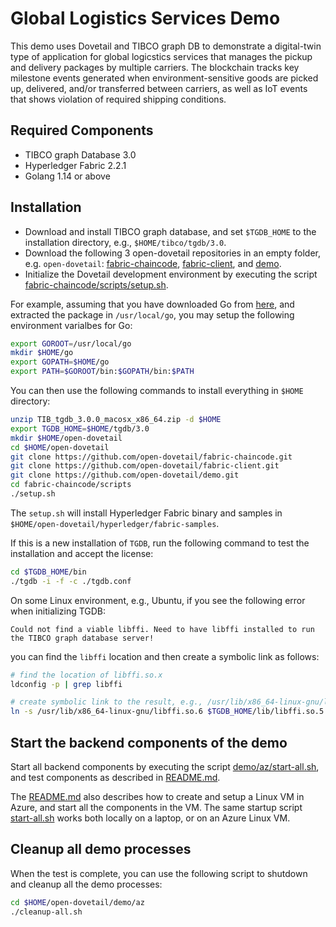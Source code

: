 # Global Logistics Services Demo

This demo uses Dovetail and TIBCO graph DB to demonstrate a digital-twin type of application for global logicstics services that manages the pickup and delivery packages by multiple carriers. The blockchain tracks key milestone events generated when environment-sensitive goods are picked up, delivered, and/or transferred between carriers, as well as IoT events that shows violation of required shipping conditions.

## Required Components

- TIBCO graph Database 3.0
- Hyperledger Fabric 2.2.1
- Golang 1.14 or above

## Installation

- Download and install TIBCO graph database, and set `$TGDB_HOME` to the installation directory, e.g., `$HOME/tibco/tgdb/3.0`.
- Download the following 3 open-dovetail repositories in an empty folder, e.g. `open-dovetail`: [fabric-chaincode](https://github.com/open-dovetail/fabric-chaincode), [fabric-client](https://github.com/open-dovetail/fabric-client), and [demo](https://github.com/open-dovetail/demo).
- Initialize the Dovetail development environment by executing the script [fabric-chaincode/scripts/setup.sh](https://github.com/open-dovetail/fabric-chaincode/blob/master/scripts/setup.sh).

For example, assuming that you have downloaded Go from [here](https://golang.org/dl/), and extracted the package in `/usr/local/go`, you may setup the following environment varialbes for Go:

```bash
export GOROOT=/usr/local/go
mkdir $HOME/go
export GOPATH=$HOME/go
export PATH=$GOROOT/bin:$GOPATH/bin:$PATH
```

You can then use the following commands to install everything in `$HOME` directory:

```bash
unzip TIB_tgdb_3.0.0_macosx_x86_64.zip -d $HOME
export TGDB_HOME=$HOME/tgdb/3.0
mkdir $HOME/open-dovetail
cd $HOME/open-dovetail
git clone https://github.com/open-dovetail/fabric-chaincode.git
git clone https://github.com/open-dovetail/fabric-client.git
git clone https://github.com/open-dovetail/demo.git
cd fabric-chaincode/scripts
./setup.sh
```

The `setup.sh` will install Hyperledger Fabric binary and samples in `$HOME/open-dovetail/hyperledger/fabric-samples`.

If this is a new installation of `TGDB`, run the following command to test the installation and accept the license:

```bash
cd $TGDB_HOME/bin
./tgdb -i -f -c ./tgdb.conf
```

On some Linux environment, e.g., Ubuntu, if you see the following error when initializing TGDB:

```text
Could not find a viable libffi. Need to have libffi installed to run the TIBCO graph database server!
```

you can find the `libffi` location and then create a symbolic link as follows:

```bash
# find the location of libffi.so.x
ldconfig -p | grep libffi

# create symbolic link to the result, e.g., /usr/lib/x86_64-linux-gnu/libffi.so.6
ln -s /usr/lib/x86_64-linux-gnu/libffi.so.6 $TGDB_HOME/lib/libffi.so.5
```

## Start the backend components of the demo

Start all backend components by executing the script [demo/az/start-all.sh](https://github.com/open-dovetail/demo/blob/master/az/start-all.sh), and test components as described in [README.md](https://github.com/open-dovetail/demo/blob/master/az/README.md).

The [README.md](https://github.com/open-dovetail/demo/blob/master/az/README.md) also describes how to create and setup a Linux VM in Azure, and start all the components in the VM. The same startup script [start-all.sh](https://github.com/open-dovetail/demo/blob/master/az/start-all.sh) works both locally on a laptop, or on an Azure Linux VM.

## Cleanup all demo processes

When the test is complete, you can use the following script to shutdown and cleanup all the demo processes:

```bash
cd $HOME/open-dovetail/demo/az
./cleanup-all.sh
```
